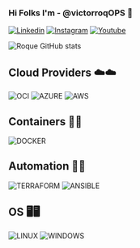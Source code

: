 ### Hi Folks I'm - @victorroqOPS 👋

[![Linkedin](https://img.shields.io/badge/LinkedIn-0077B5?style=for-the-badge&logo=linkedin&logoColor=white)](https://www.linkedin.com/in/victor-hugo-roque-544a621a6/)
[![Instagram](https://img.shields.io/badge/Instagram-E4405F?style=for-the-badge&logo=instagram&logoColor=white)](https://www.instagram.com/victorhugoroq?igsh=a3ltaWFjZWV3bHln)
[![Youtube](https://img.shields.io/badge/YouTube-FF0000?style=for-the-badge&logo=youtube&logoColor=white)](https://www.youtube.com/channel/UCJaoiWsgCNVzgDHVitCNQRQ)


![Roque GitHub stats](https://github-readme-stats.vercel.app/api?username=victorroqops&show_icons=true&theme=onedark)

## Cloud Providers ☁️☁️

![OCI](https://img.shields.io/badge/Oracle-F80000?style=for-the-badge&logo=oracle&logoColor=black)
![AZURE](https://img.shields.io/badge/Microsoft_Azure-0089D6?style=for-the-badge&logo=microsoft-azure&logoColor=white)
![AWS](https://img.shields.io/badge/Amazon_AWS-232F3E?style=for-the-badge&logo=amazon-aws&logoColor=white)

## Containers 🚢🚢
![DOCKER](https://camo.githubusercontent.com/cab240f85acd73c8eca7b1f3b8bb06ef0c4357e99f29b0c71f7d6e621909b32c/68747470733a2f2f696d672e736869656c64732e696f2f62616467652f446f636b65722d3234393645443f7374796c653d666f722d7468652d6261646765266c6f676f3d646f636b6572266c6f676f436f6c6f723d7768697465)


## Automation 🔧🔧
![TERRAFORM](https://camo.githubusercontent.com/a79fa8a61373a1fd201ef9c30decce227b72e7bd84a699b33f6ab2c4cd553d53/68747470733a2f2f696d672e736869656c64732e696f2f62616467652f5465727261666f726d2d3742343242433f7374796c653d666f722d7468652d6261646765266c6f676f3d7465727261666f726d266c6f676f436f6c6f723d7768697465)
![ANSIBLE](https://camo.githubusercontent.com/f105189007439d5ae2ec4f9a4e04f3bc96a9d6705898f17a8702a7e12607eb6f/68747470733a2f2f696d672e736869656c64732e696f2f62616467652f416e7369626c652d3030303030303f7374796c653d666f722d7468652d6261646765266c6f676f3d416e7369626c65266c6f676f436f6c6f723d7768697465)

## OS 🖥️🖥️
![LINUX](https://camo.githubusercontent.com/5fdf66ef8f871ead774d2dbd2cab1ece1d2564af708a063a556fcd7da136ac16/68747470733a2f2f696d672e736869656c64732e696f2f62616467652f4c696e75782d4533344632363f7374796c653d666f722d7468652d6261646765266c6f676f3d6c696e7578266c6f676f436f6c6f723d626c61636b)
![WINDOWS](https://camo.githubusercontent.com/d38bd7d8afd9a0d9efbf7546202a6f835f5234729c7c40ef9db42d21b8960b46/68747470733a2f2f696d672e736869656c64732e696f2f62616467652f57696e646f77732d3031374144373f7374796c653d666f722d7468652d6261646765266c6f676f3d77696e646f7773266c6f676f436f6c6f723d7768697465)
